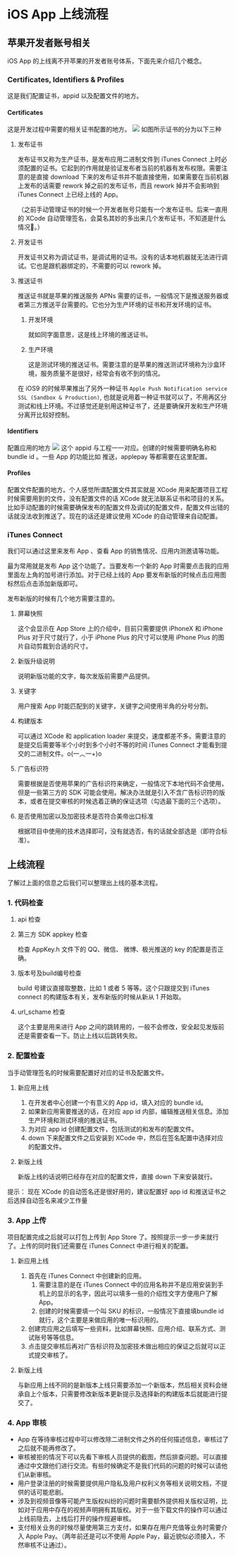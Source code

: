 # iOS App 上线流程
## 苹果开发者账号相关
iOS App 的上线离不开苹果的开发者账号体系，下面先来介绍几个概念。

### Certificates, Identifiers & Profiles
这是我们配置证书，appid 以及配置文件的地方。

#### Certificates
这是开发过程中需要的相关证书配置的地方。
![](./images/step_1.png)
如图所示证书的分为以下三种

1. 发布证书

	发布证书又称为生产证书，是发布应用二进制文件到 iTunes Connect 上时必须配置的证书。它起到的作用就是验证发布者当前的机器有发布权限。需要注意的是直接 download 下来的发布证书并不能直接使用，如果需要在当前机器上发布的话需要 rework 掉之前的发布证书，而且 rework 掉并不会影响到 iTunes Connect 上已经上线的 App。
	
	（之前手动管理证书的时候一个开发者账号只能有一个发布证书。后来一直用的 XCode 自动管理签名，会莫名其妙的多出来几个发布证书，不知道是什么情况🤔。）
2. 开发证书
	
	开发证书又称为调试证书，是调试用的证书。没有的话本地机器就无法进行调试。它也是跟机器绑定的，不需要的可以 rework 掉。
3. 推送证书

	推送证书就是苹果的推送服务 APNs 需要的证书，一般情况下是推送服务器或者第三方推送平台需要的。它也分为生产环境的证书和开发环境的证书。
	
	1. 开发环境
	
		就如同字面意思，这是线上环境的推送证书。
	2. 生产环境

		这是测试环境的推送证书。需要注意的是苹果的推送测试环境称为沙盒环境，服务质量不是很好，经常会有收不到的情况。
		
	在 iOS9 的时候苹果推出了另外一种证书 `Apple Push Notification service SSL (Sandbox & Production)`, 也就是说用着一种证书就可以了，不用再区分测试和线上环境。不过感觉还是别用这种证书了，还是要确保开发和生产环境分离开比较好控制。
	
#### Identifiers
配置应用的地方
![](./images/step_2.jpg)
这个 appid 与工程一一对应。创建的时候需要明确名称和 bundle id 。一些 App 的功能比如 推送，applepay 等都需要在这里配置。

#### Profiles
配置文件配置的地方。个人感觉所谓配置文件其实就是 XCode 用来配置项目工程时候需要用到的文件，没有配置文件的话 XCode 就无法联系证书和项目的关系。比如手动配置的时候需要确保发布的配置文件及调试的配置文件，配置文件出错的话就没法收到推送了。现在的话还是建议使用 XCode 的自动管理来自动配置。

### iTunes Connect
我们可以通过这里来发布 App 、查看 App 的销售情况、应用内测邀请等功能。

最为常用就是发布 App 这个功能了。当要发布一个新的 App 时需要点击我的应用里面左上角的加号进行添加。对于已经上线的 App 要发布新版的时候点击应用图标然后点击添加新版即可。

发布新版的时候有几个地方需要注意的。

1. 屏幕快照

	这个会显示在 App Store 上的介绍中，目前只需要提供 iPhoneX 和 iPhone Plus 对于尺寸就行了，小于 iPhone Plus 的尺寸可以使用 iPhone Plus 的图片自动剪裁到合适的尺寸。
	
2. 新版升级说明

	说明新版功能的文字，每次发版前需要产品提供。
	
3. 关键字

	用户搜索 App 时能匹配到的关键字，关键字之间使用半角的分号分割。
	
4. 构建版本

	可以通过 XCode 和 application loader 来提交，速度都差不多。需要注意的是提交后需要等半个小时到多个小时不等的时间 iTunes Connect 才能看到提交的二进制文件。o(一︿一+)o
	
5. 广告标识符

	需要根据是否使用苹果的广告标识符来确定，一般情况下本地代码不会使用，但是一些第三方的 SDK 可能会使用。解决办法就是引入不含广告标识符的版本，或者在提交审核的时候选着正确的保证选项（勾选最下面的三个选项）。

6. 是否使用加密以及加密技术是否符合美帝出口标准

	根据项目中使用的技术选择即可，没有就选否，有的话就全部选是（即符合标准）。
	
## 上线流程
了解过上面的信息之后我们可以整理出上线的基本流程。
### 1. 代码检查
1. api 检查

2. 第三方 SDK appkey 检查

	检查 AppKey.h 文件下的 QQ、微信、 微博、极光推送的 key 的配置是否正确。
	
3. 版本号及build编号检查

	build 号建议直接取整数，比如 1 或者 5 等等。这个只跟提交到 iTunes connect 的构建版本有关，发布新版的时候从新从 1 开始取。
4. url_schame 检查

	这个主要是用来进行 App 之间的跳转用的，一般不会修改，安全起见发版前还是需要查看一下。防止上线以后跳转失败。

### 2. 配置检查
当手动管理签名的时候需要配置好对应的证书及配置文件。

1. 新应用上线
	
	1. 在开发者中心创建一个有意义的 App id，填入对应的 bundle id。
	2. 如果新应用需要推送的话，在对应 app id 内部，编辑推送相关信息。添加生产环境和测试环境的推送证书。
	3. 为对应 app id 创建配置文件，包括测试的和发布的配置文件。
	4. down 下来配置文件之后安装到 XCode 中，然后在签名配置中选择对应的配置文件。
2. 新版上线

	新版上线的话说明已经存在对应的配置文件，直接 down 下来安装就行。

提示： 现在 XCode 的自动签名还是很好用的，建议配置好 app id 和推送证书之后选择自动签名来减少工作量

### 3. App 上传
项目配置完成之后就可以打包上传到 App Store 了。按照提示一步一步来就行了。上传的同时我们还需要在 iTunes Connect 中进行相关的配置。

1. 新应用上线
	
	1. 首先在 iTunes Connect 中创建新的应用。
		1. 需要注意的是在 iTunes Connect 中的应用名称并不是应用安装到手机上的显示的名字，因此可以填多一些的介绍性文字方便用户了解 App。
		2. 创建的时候需要填一个叫 SKU 的标识，一般情况下直接填bundle id 就行，这个主要是来做应用的唯一标识用的。
	2. 创建完应用之后填写一些资料，比如屏幕快照、应用介绍、联系方式、测试账号等等信息。
	3. 点击提交审核后再对广告标识符及加密技术做出相应的保证之后就可以正式提交审核了。
2. 新版上线

	与新应用上线不同的是新版本上线只需要添加一个新版本，然后相关资料会继承自上个版本，只需要修改新版本更新提示及选择新的构建版本后就能进行提交了。
	
### 4. App 审核

- App 在等待审核过程中可以修改除二进制文件之外的任何描述信息，审核过了之后就不能再修改了。
- 审核被拒的情况下可以先看下审核人员提供的截图，然后排查问题。可以直接通过中文跟他们进行交流。有些时候确定不是我们代码的问题的时候可以请他们从新审核。
- 用户登录注册的时候需要提供用户隐私及用户权利义务等相关说明文档，不提供的话可能悲剧。
- 涉及到视频音像等可能产生版权纠纷的问题时需要额外提供相关版权证明，比如对于应用中存在的视频声明拥有其版权。对于一些下载文件的操作可以通过上线前隐去，上线后打开的操作规避审核。
- 支付相关业务的时候尽量使用第三方支付，如果存在用户充值等业务时需要介入 Apple Pay。（两年前还是可以不使用 Apple Pay，最近貌似必须接入，不然审核不让通过）。
